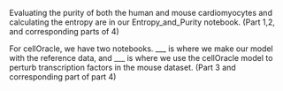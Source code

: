 Evaluating the purity of both the human and mouse cardiomyocytes and calculating the entropy are in our Entropy_and_Purity notebook. (Part 1,2, and corresponding parts of 4)

For cellOracle, we have two notebooks. ___ is where we make our model with the reference data, and ___ is where we use the cellOracle model to perturb transcription factors in the mouse dataset. (Part 3 and corresponding part of part 4) 
